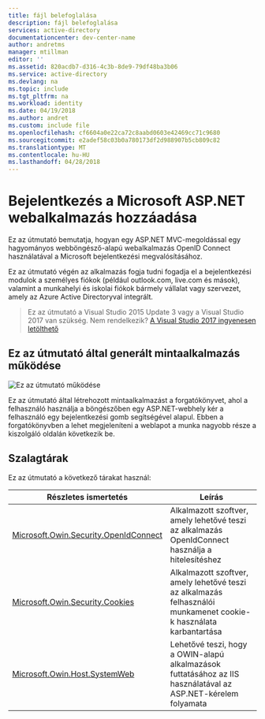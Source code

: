 ```yaml
---
title: fájl belefoglalása
description: fájl belefoglalása
services: active-directory
documentationcenter: dev-center-name
author: andretms
manager: mtillman
editor: ''
ms.assetid: 820acdb7-d316-4c3b-8de9-79df48ba3b06
ms.service: active-directory
ms.devlang: na
ms.topic: include
ms.tgt_pltfrm: na
ms.workload: identity
ms.date: 04/19/2018
ms.author: andret
ms.custom: include file
ms.openlocfilehash: cf6604a0e22ca72c8aabd0603e42469cc71c9680
ms.sourcegitcommit: e2adef58c03b0a780173df2d988907b5cb809c82
ms.translationtype: MT
ms.contentlocale: hu-HU
ms.lasthandoff: 04/28/2018
---
```

# <a name="add-sign-in-with-microsoft-to-an-aspnet-web-app"></a>Bejelentkezés a Microsoft ASP.NET webalkalmazás hozzáadása

Ez az útmutató bemutatja, hogyan egy ASP.NET MVC-megoldással egy hagyományos webböngésző-alapú webalkalmazás OpenID Connect használatával a Microsoft bejelentkezési megvalósításához. 

Ez az útmutató végén az alkalmazás fogja tudni fogadja el a bejelentkezési modulok a személyes fiókok (például outlook.com, live.com és mások), valamint a munkahelyi és iskolai fiókok bármely vállalat vagy szervezet, amely az Azure Active Directoryval integrált. 

> Ez az útmutató a Visual Studio 2015 Update 3 vagy a Visual Studio 2017 van szükség.  Nem rendelkezik?  [A Visual Studio 2017 ingyenesen letölthető](https://www.visualstudio.com/downloads/)

## <a name="how-the-sample-app-generated-by-this-guide-works"></a>Ez az útmutató által generált mintaalkalmazás működése

![Ez az útmutató működése](media/active-directory-develop-guidedsetup-aspnetwebapp-intro/aspnetbrowsergeneral.png)

Ez az útmutató által létrehozott mintaalkalmazást a forgatókönyvet, ahol a felhasználó használja a böngészőben egy ASP.NET-webhely kér a felhasználó egy bejelentkezési gomb segítségével alapul. Ebben a forgatókönyvben a lehet megjeleníteni a weblapot a munka nagyobb része a kiszolgáló oldalán következik be.

## <a name="libraries"></a>Szalagtárak

Ez az útmutató a következő tárakat használ:

|Részletes ismertetés|Leírás|
|---|---|
|[Microsoft.Owin.Security.OpenIdConnect](https://www.nuget.org/packages/Microsoft.Owin.Security.OpenIdConnect/)|Alkalmazott szoftver, amely lehetővé teszi az alkalmazás OpenIdConnect használja a hitelesítéshez|
|[Microsoft.Owin.Security.Cookies](https://www.nuget.org/packages/Microsoft.Owin.Security.Cookies)|Alkalmazott szoftver, amely lehetővé teszi az alkalmazás felhasználói munkamenet cookie-k használata karbantartása|
|[Microsoft.Owin.Host.SystemWeb](https://www.nuget.org/packages/Microsoft.Owin.Host.SystemWeb)|Lehetővé teszi, hogy a OWIN-alapú alkalmazások futtatásához az IIS használatával az ASP.NET-kérelem folyamata|

